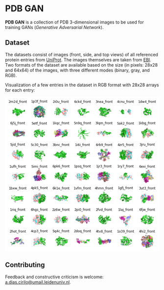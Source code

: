 # PDB GAN

**PDB GAN** is a collection of PDB 3-dimensional images to be used for training GANs (*Generative Adversarial Network*).
## Dataset

The datasets consist of images (front, side, and top views) of all referenced protein entries from [UniProt](http://www.uniprot.org/). The images themselves are taken from [EBI](http://www.ebi.ac.uk/pdbe/).
Two formats of the dataset are available based on the size (in pixels: 28x28 and 64x64) of the images, with three different modes (binary, gray, and RGB).

Visualization of a few entries in the dataset in RGB format with 28x28 arrays for each entry:

<img src="https://raw.githubusercontent.com/alxdrcirilo/pdb-gan/master/imgs/rgb.png" width="650">


## Contributing

Feedback and constructive criticism is welcome: [a.dias.cirilo@umail.leidenuniv.nl](mailto:a.dias.cirilo@umail.leidenuniv.nl).
